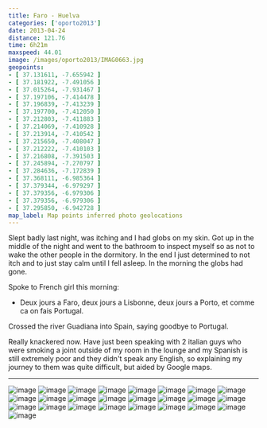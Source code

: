 ```yaml
---
title: Faro - Huelva
categories: ['oporto2013']
date: 2013-04-24
distance: 121.76
time: 6h21m
maxspeed: 44.01
image: /images/oporto2013/IMAG0663.jpg
geopoints:
- [ 37.131611, -7.655942 ]
- [ 37.181922, -7.491056 ]
- [ 37.015264, -7.931467 ]
- [ 37.197106, -7.414478 ]
- [ 37.196839, -7.413239 ]
- [ 37.197700, -7.412050 ]
- [ 37.212803, -7.411883 ]
- [ 37.214069, -7.410928 ]
- [ 37.213914, -7.410542 ]
- [ 37.215650, -7.408047 ]
- [ 37.212222, -7.410103 ]
- [ 37.216808, -7.391503 ]
- [ 37.245894, -7.270797 ]
- [ 37.284636, -7.172839 ]
- [ 37.368111, -6.985364 ]
- [ 37.379344, -6.979297 ]
- [ 37.379356, -6.979306 ]
- [ 37.379356, -6.979306 ]
- [ 37.295850, -6.942728 ]
map_label: Map points inferred photo geolocations
---
```


Slept badly last night, was itching and I had globs on my skin. Got up in the middle of the night and went to the bathroom to inspect myself so as not to wake the other people in the dormitory. In the end I just determined to not itch and to just stay calm until I fell asleep. In the morning the globs had gone.

Spoke to French girl this morning:

* Deux jours a Faro, deux jours a Lisbonne, deux jours a Porto, et comme ca on fais Portugal.

Crossed the river Guadiana into Spain, saying goodbye to Portugal.

Really knackered now. Have just been speaking with 2 italian guys who were smoking a joint outside of my room in the lounge and my Spanish is still extremely poor and they didn't speak any English, so explaining my journey to them was quite difficult, but aided by Google maps.

---

![image](/images/oporto2013/IMAG0663.jpg)
![image](/images/oporto2013/IMAG0664.jpg)
![image](/images/oporto2013/IMAG0665.jpg)
![image](/images/oporto2013/IMAG0666.jpg)
![image](/images/oporto2013/IMAG0667.jpg)
![image](/images/oporto2013/IMAG0668.jpg)
![image](/images/oporto2013/IMAG0669.jpg)
![image](/images/oporto2013/IMAG0670.jpg)
![image](/images/oporto2013/IMAG0671.jpg)
![image](/images/oporto2013/IMAG0672.jpg)
![image](/images/oporto2013/IMAG0673.jpg)
![image](/images/oporto2013/IMAG0674.jpg)
![image](/images/oporto2013/IMAG0675.jpg)
![image](/images/oporto2013/IMAG0676.jpg)
![image](/images/oporto2013/IMAG0677.jpg)
![image](/images/oporto2013/IMAG0678.jpg)
![image](/images/oporto2013/IMAG0679.jpg)
![image](/images/oporto2013/IMAG0680.jpg)
![image](/images/oporto2013/IMAG0681.jpg)
![image](/images/oporto2013/IMAG0682.jpg)
![image](/images/oporto2013/IMAG0683.jpg)
![image](/images/oporto2013/IMAG0684.jpg)
![image](/images/oporto2013/IMAG0685.jpg)
![image](/images/oporto2013/IMAG0686.jpg)
![image](/images/oporto2013/IMAG0687.jpg)
